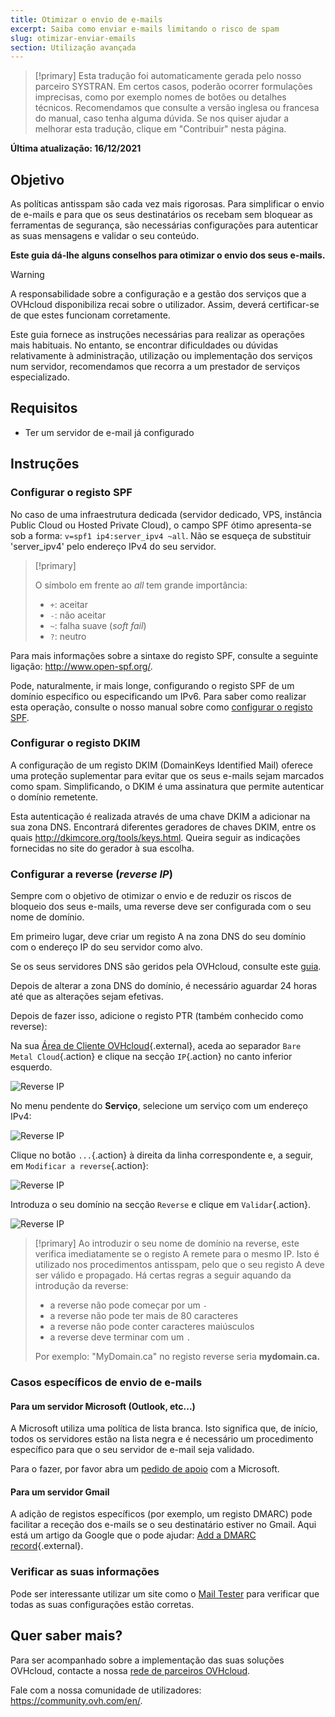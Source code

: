 ```yaml
---
title: Otimizar o envio de e-mails
excerpt: Saiba como enviar e-mails limitando o risco de spam
slug: otimizar-enviar-emails
section: Utilização avançada
---
```


> [!primary]
> Esta tradução foi automaticamente gerada pelo nosso parceiro SYSTRAN. Em certos casos, poderão ocorrer formulações imprecisas, como por exemplo nomes de botões ou detalhes técnicos. Recomendamos que consulte a versão inglesa ou francesa do manual, caso tenha alguma dúvida. Se nos quiser ajudar a melhorar esta tradução, clique em "Contribuir" nesta página.
>

**Última atualização: 16/12/2021**

## Objetivo

As políticas antisspam são cada vez mais rigorosas. Para simplificar o envio de e-mails e para que os seus destinatários os recebam sem bloquear as ferramentas de segurança, são necessárias configurações para autenticar as suas mensagens e validar o seu conteúdo.

**Este guia dá-lhe alguns conselhos para otimizar o envio dos seus e-mails.**

> [!warning]
>
> A responsabilidade sobre a configuração e a gestão dos serviços que a OVHcloud disponibiliza recai sobre o utilizador. Assim, deverá certificar-se de que estes funcionam corretamente.
> 
> Este guia fornece as instruções necessárias para realizar as operações mais habituais. No entanto, se encontrar dificuldades ou dúvidas relativamente à administração, utilização ou implementação dos serviços num servidor, recomendamos que recorra a um prestador de serviços especializado.
> 

## Requisitos

- Ter um servidor de e-mail já configurado

## Instruções

### Configurar o registo SPF

No caso de uma infraestrutura dedicada (servidor dedicado, VPS, instância Public Cloud ou Hosted Private Cloud), o campo SPF ótimo apresenta-se sob a forma:  `v=spf1 ip4:server_ipv4 ~all`. Não se esqueça de substituir 'server_ipv4' pelo endereço IPv4 do seu servidor.

> [!primary]
>
> O símbolo em frente ao *all* tem grande importância:
>
> - `+`: aceitar
> - `-`: não aceitar
> - `~`: falha suave (*soft fail*)
> - `?`: neutro
>

Para mais informações sobre a sintaxe do registo SPF, consulte a seguinte ligação: <http://www.open-spf.org/>.

Pode, naturalmente, ir mais longe, configurando o registo SPF de um domínio específico ou especificando um IPv6. Para saber como realizar esta operação, consulte o nosso manual sobre como [configurar o registo SPF](https://docs.ovh.com/pt/domains/partilhado_o_campo_spf/).

### Configurar o registo DKIM

A configuração de um registo DKIM (DomainKeys Identified Mail) oferece uma proteção suplementar para evitar que os seus e-mails sejam marcados como spam. Simplificando, o DKIM é uma assinatura que permite autenticar o domínio remetente.

Esta autenticação é realizada através de uma chave DKIM a adicionar na sua zona DNS. Encontrará diferentes geradores de chaves DKIM, entre os quais <http://dkimcore.org/tools/keys.html>. Queira seguir as indicações fornecidas no site do gerador à sua escolha.

### Configurar a reverse (*reverse IP*)

Sempre com o objetivo de otimizar o envio e de reduzir os riscos de bloqueio dos seus e-mails, uma reverse deve ser configurada com o seu nome de domínio.

Em primeiro lugar, deve criar um registo A na zona DNS do seu domínio com o endereço IP do seu servidor como alvo.

Se os seus servidores DNS são geridos pela OVHcloud, consulte este [guia](https://docs.ovh.com/pt/domains/alojamento_partilhado_como_editar_a_minha_zona_dns/#aceder-a-gestao-de-uma-zona-dns-da-ovhcloud).

Depois de alterar a zona DNS do domínio, é necessário aguardar 24 horas até que as alterações sejam efetivas.

Depois de fazer isso, adicione o registo PTR (também conhecido como reverse):

Na sua [Área de Cliente OVHcloud](https://www.ovh.com/auth/?action=gotomanager&from=https://www.ovh.pt/&ovhSubsidiary=pt){.external}, aceda ao separador `Bare Metal Cloud`{.action} e clique na secção `IP`{.action} no canto inferior esquerdo. 

![Reverse IP](images/ipsection.png)

No menu pendente do **Serviço**, selecione um serviço com um endereço IPv4:

![Reverse IP](images/servicedropmenu.png)

Clique no botão `...`{.action} à direita da linha correspondente e, a seguir, em `Modificar a reverse`{.action}:

![Reverse IP](images/setreversedns.png)

Introduza o seu domínio na secção `Reverse` e clique em `Validar`{.action}.

![Reverse IP](images/enterreverse.png)

> [!primary]
> Ao introduzir o seu nome de domínio na reverse, este verifica imediatamente se o registo A remete para o mesmo IP. Isto é utilizado nos procedimentos antisspam, pelo que o seu registo A deve ser válido e propagado. Há certas regras a seguir aquando da introdução da reverse:
>
>  - a reverse não pode começar por um `-`
>  - a reverse não pode ter mais de 80 caracteres
>  - a reverse não pode conter caracteres maiúsculos
>  - a reverse deve terminar com um `.`
>
> Por exemplo: "MyDomain.ca" no registo reverse seria **mydomain.ca.**
>

### Casos específicos de envio de e-mails

#### Para um servidor Microsoft (Outlook, etc...)
 
A Microsoft utiliza uma política de lista branca. Isto significa que, de início, todos os servidores estão na lista negra e é necessário um procedimento específico para que o seu servidor de e-mail seja validado.

Para o fazer, por favor abra um [pedido de apoio](https://support.microsoft.com/en-us/getsupport?oaspworkflow=start_1.0.0.0&wfname=capsub&productkey=edfsmsbl3&ccsid=6364926882037750656) com a Microsoft.

#### Para um servidor Gmail

A adição de registos específicos (por exemplo, um registo DMARC) pode facilitar a receção dos e-mails se o seu destinatário estiver no Gmail. Aqui está um artigo da Google que o pode ajudar: [Add a DMARC record](https://support.google.com/a/answer/2466563?hl=en){.external}.

### Verificar as suas informações

Pode ser interessante utilizar um site como o [Mail Tester](http://www.mail-tester.com/) para verificar que todas as suas configurações estão corretas.


## Quer saber mais?

Para ser acompanhado sobre a implementação das suas soluções OVHcloud, contacte a nossa [rede de parceiros OVHcloud](https://partner.ovhcloud.com/pt/directory/).
 
Fale com a nossa comunidade de utilizadores: <https://community.ovh.com/en/>.